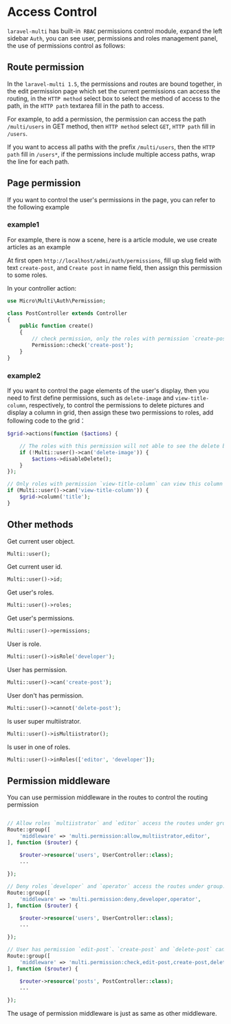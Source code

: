# Access Control

`laravel-multi` has built-in` RBAC` permissions control module, expand the left sidebar `Auth`, you can see user, permissions and roles management panel, the use of permissions control as follows:

## Route permission

In the `laravel-multi 1.5`, the permissions and routes are bound together, in the edit permission page which set the current permissions can access the routing, in the `HTTP method` select box to select the method of access to the path, in the `HTTP path` textarea fill in the path to access.

For example, to add a permission, the permission can access the path `/multi/users` in GET method, then `HTTP method` select `GET`, `HTTP path` fill in `/users`.

If you want to access all paths with the prefix `/multi/users`, then the `HTTP path` fill in `/users*`, if the permissions include multiple access paths, wrap the line for each path.

## Page permission

If you want to control the user's permissions in the page, you can refer to the following example

### example1

For example, there is now a scene, here is a article module, we use create articles as an example

At first open `http://localhost/admi/auth/permissions`, fill up slug field with text `create-post`, and `Create post` in name field, then assign this permission to some roles.

In your controller action: 
```php
use Micro\Multi\Auth\Permission;

class PostController extends Controller
{
    public function create()
    {
        // check permission, only the roles with permission `create-post` can visit this action
        Permission::check('create-post');
    }
}
```

### example2

If you want to control the page elements of the user's display, then you need to first define permissions, such as `delete-image` and `view-title-column`, respectively, to control the permissions to delete pictures and display a column in grid, then assign these two permissions to roles, add following code to the grid：
```php
$grid->actions(function ($actions) {

    // The roles with this permission will not able to see the delete button in actions column.
    if (!Multi::user()->can('delete-image')) {
        $actions->disableDelete();
    }
});

// Only roles with permission `view-title-column` can view this column in grid
if (Multi::user()->can('view-title-column')) {
    $grid->column('title');
}
```

## Other methods

Get current user object.
```php
Multi::user();
```

Get current user id.
```php
Multi::user()->id;
```

Get user's roles.
```php
Multi::user()->roles;
```

Get user's permissions.
```php
Multi::user()->permissions;
```

User is role.
```php
Multi::user()->isRole('developer');
```

User has permission.
```php
Multi::user()->can('create-post');
```

User don't has permission.
```php
Multi::user()->cannot('delete-post');
```

Is user super multiistrator.
```php
Multi::user()->isMultiistrator();
```

Is user in one of roles.
```php
Multi::user()->inRoles(['editor', 'developer']);
```

## Permission middleware

You can use permission middleware in the routes to control the routing permission

```php

// Allow roles `multiistrator` and `editor` access the routes under group.
Route::group([
    'middleware' => 'multi.permission:allow,multiistrator,editor',
], function ($router) {

    $router->resource('users', UserController::class);
    ...
    
});

// Deny roles `developer` and `operator` access the routes under group.
Route::group([
    'middleware' => 'multi.permission:deny,developer,operator',
], function ($router) {

    $router->resource('users', UserController::class);
    ...
    
});

// User has permission `edit-post`、`create-post` and `delete-post` can access routes under group.
Route::group([
    'middleware' => 'multi.permission:check,edit-post,create-post,delete-post',
], function ($router) {

    $router->resource('posts', PostController::class);
    ...
    
});
```

The usage of permission middleware is just as same as other middleware.


